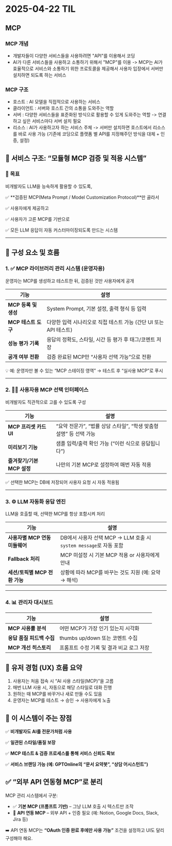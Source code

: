 # 2025-04-22 TIL

## MCP 

### MCP 개념
- 개발자들이 다양한 서비스들을 사용하려면 "API"를 이용해서 코딩 
- AI가 다른 서비스들을 사용하고 소통하기 위해서 "MCP"를 이용
-> MCP는 AI가 효율적으로 서비스와 소통하기 위한 프로토콜을 제공해서 사용자 입장에서 서버만 설치하면 되도록 하는 서비스

### MCP 구조
- 호스트 : AI 모델을 직접적으로 사용하는 서비스
- 클라이언트 : 서버와 호스트 간의 소통을 도와주는 역할
- 서버 : 다양한 서비스들을 표준화된 방식으로 활용할 수 있게 도와주는 역할 -> 연결하고 싶은 서비스마다 서버 설치 필요
- 리소스 : AI가 사용하고자 하는 서비스 주체
-> 서버만 설치하면 호스트에서 리소스를 바로 사용 가능 (기존에 코딩으로 플랫폼 별 API를 지정해주던 방식을 대체 + 인증, 설정)

## 🚀 서비스 구조: “모듈형 MCP 검증 및 적용 시스템”

### 🎯 **목표**

비개발자도 LLM을 능숙하게 활용할 수 있도록,

✅ **검증된 MCP(Meta Prompt / Model Customization Protocol)**만 골라서

✅ 사용자에게 제공하고

✅ 사용자가 고른 MCP를 기반으로

✅ 모든 LLM 응답이 자동 커스터마이징되도록 만드는 시스템

---

## 🧩 구성 요소 및 흐름

### 1. ✅ **MCP 라이브러리 관리 시스템 (운영자용)**

운영자는 MCP를 생성하고 테스트한 뒤, 검증된 것만 사용자에게 공개

| 기능 | 설명 |
| --- | --- |
| **MCP 등록 및 생성** | System Prompt, 기본 설정, 출력 형식 등 입력 |
| **MCP 테스트 도구** | 다양한 입력 시나리오로 직접 테스트 가능 (간단 UI 또는 API 테스트) |
| **성능 평가 기록** | 응답의 정확도, 스타일, 시간 등 평가 후 태그/코멘트 저장 |
| **공개 여부 전환** | 검증 완료된 MCP만 “사용자 선택 가능”으로 전환 |

💡 예: 운영자만 볼 수 있는 “MCP 스테이징 영역” → 테스트 후 “실사용 MCP”로 푸시

---

### 2. 🙋‍♀️ **사용자용 MCP 선택 인터페이스**

비개발자도 직관적으로 고를 수 있도록 구성

| 기능 | 설명 |
| --- | --- |
| **MCP 프리셋 카드 UI** | “요약 전문가”, “법률 상담 스타일”, “학생 맞춤형 설명” 등 선택 가능 |
| **미리보기 기능** | 샘플 입력/출력 확인 가능 (“이런 식으로 응답됩니다”) |
| **즐겨찾기/기본 MCP 설정** | 나만의 기본 MCP로 설정하여 매번 자동 적용 |

✅ 선택한 MCP는 DB에 저장되어 사용자 요청 시 자동 적용됨

---

### 3. ⚙️ **LLM 자동화 응답 엔진**

LLM을 호출할 때, 선택한 MCP를 항상 포함시켜 처리

| 기능 | 설명 |
| --- | --- |
| **사용자별 MCP 연동 미들웨어** | DB에서 사용자 선택 MCP → LLM 호출 시 `system message`로 자동 포함 |
| **Fallback 처리** | MCP 미설정 시 기본 MCP 적용 or 사용자에게 안내 |
| **세션/토픽별 MCP 전환 가능** | 상황에 따라 MCP를 바꾸는 것도 지원 (예: 요약 → 해석) |

---

### 4. 📊 **관리자 대시보드**

| 기능 | 설명 |
| --- | --- |
| **MCP 사용률 분석** | 어떤 MCP가 가장 인기 있는지 시각화 |
| **응답 품질 피드백 수집** | thumbs up/down 또는 코멘트 수집 |
| **MCP 개선 히스토리** | 프롬프트 수정 기록 및 결과 비교 로그 저장 |

## 🧠 유저 경험 (UX) 흐름 요약

1. 사용자는 처음 접속 시 “AI 사용 스타일(MCP)”을 고름
2. 매번 LLM 사용 시, 자동으로 해당 스타일로 대화 진행
3. 원하는 때 MCP를 바꾸거나 새로 만들 수도 있음
4. 운영자는 MCP를 테스트 → 승인 → 사용자에게 노출

## 🎁 이 시스템이 주는 장점

✅ **비개발자도 AI를 전문가처럼 사용**

✅ **일관된 스타일/품질 보장**

✅ **MCP 테스트 & 검증 프로세스를 통해 서비스 신뢰도 확보**

✅ **서비스 브랜딩 가능 (예: GPTOnline의 “문서 요약봇”, “상담 어시스턴트”)**

## ✅ “외부 API 연동형 MCP”로 분리

MCP 관리 시스템에서 구분:

- ✅ **기본 MCP (프롬프트 기반)** – 그냥 LLM 호출 시 텍스트만 조작
- 🔐 **API 연동 MCP** – 외부 API + 인증 필요 (예: Notion, Google Docs, Slack, Jira 등)

➡️ API 연동 MCP는 **“OAuth 인증 완료 후에만 사용 가능”** 조건을 설정하고 UI도 달리 구성해야 해요.